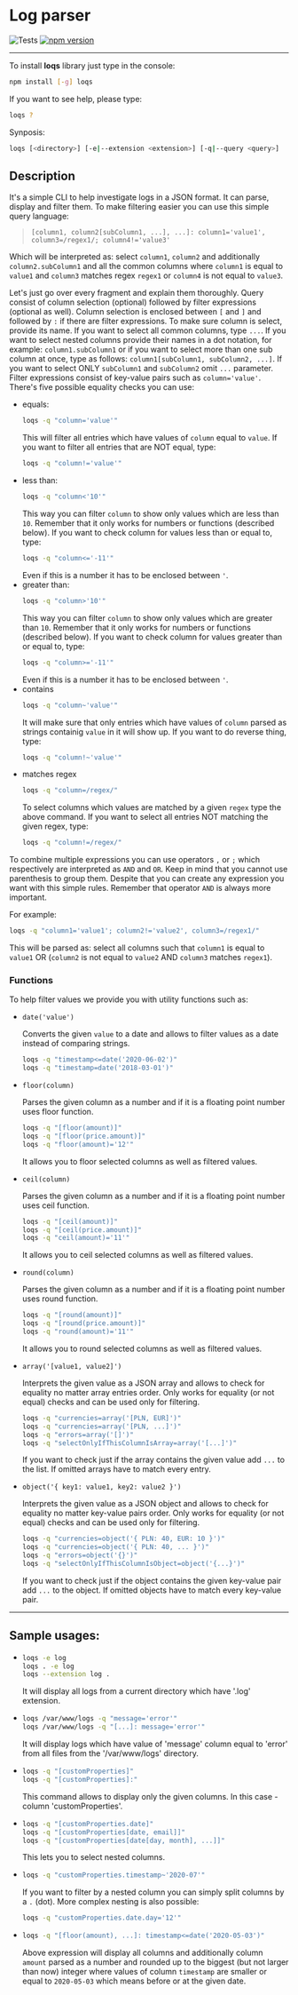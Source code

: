# Log parser

![Tests](https://github.com/Pawelek99/LogParser/workflows/Tests/badge.svg) [![npm version](https://badge.fury.io/js/loqs.svg)](https://badge.fury.io/js/loqs)

---

To install **loqs** library just type in the console:

```bash
npm install [-g] loqs
```

If you want to see help, please type:

```bash
loqs ?
```

Synposis:

```bash
loqs [<directory>] [-e|--extension <extension>] [-q|--query <query>]
```

## Description

It's a simple CLI to help investigate logs in a JSON format. It can parse, display and filter them.
To make filtering easier you can use this simple query language:

> `[column1, column2[subColumn1, ...], ...]: column1='value1', column3=/regex1/; column4!='value3'`

Which will be interpreted as: select `column1`, `column2` and additionally `column2.subColumn1` and all the common columns where `column1` is equal to `value1` and `column3` matches regex `regex1` or `column4` is not equal to `value3`.

Let's just go over every fragment and explain them thoroughly.
Query consist of column selection (optional) followed by filter expressions (optional as well). Column selection is enclosed between `[` and `]` and followed by `:` if there are filter expressions. To make sure column is select, provide its name. If you want to select all common columns, type `...`. If you want to select nested columns provide their names in a dot notation, for example: `column1.subColumn1` or if you want to select more than one sub column at once, type as follows: `column1[subColumn1, subColumn2, ...]`. If you want to select ONLY `subColumn1` and `subColumn2` omit `...` parameter.
Filter expressions consist of key-value pairs such as `column='value'`. There's five possible equality checks you can use:

- equals:
  ```bash
  loqs -q "column='value'"
  ```
  This will filter all entries which have values of `column` equal to `value`.
  If you want to filter all entries that are NOT equal, type:
  ```bash
  loqs -q "column!='value'"
  ```
- less than:
  ```bash
  loqs -q "column<'10'"
  ```
  This way you can filter `column` to show only values which are less than `10`. Remember that it only works for numbers or functions (described below).
  If you want to check column for values less than or equal to, type:
  ```bash
  loqs -q "column<='-11'"
  ```
  Even if this is a number it has to be enclosed between `'`.
- greater than:
  ```bash
  loqs -q "column>'10'"
  ```
  This way you can filter `column` to show only values which are greater than `10`. Remember that it only works for numbers or functions (described below).
  If you want to check column for values greater than or equal to, type:
  ```bash
  loqs -q "column>='-11'"
  ```
  Even if this is a number it has to be enclosed between `'`.
- contains
  ```bash
  loqs -q "column~'value'"
  ```
  It will make sure that only entries which have values of `column` parsed as strings containig `value` in it will show up.
  If you want to do reverse thing, type:
  ```bash
  loqs -q "column!~'value'"
  ```
- matches regex
  ```bash
  loqs -q "column=/regex/"
  ```
  To select columns which values are matched by a given `regex` type the above command. If you want to select all entries NOT matching the given regex, type:
  ```bash
  loqs -q "column!=/regex/"
  ```

To combine multiple expressions you can use operators `,` or `;` which respectively are interpreted as `AND` and `OR`. Keep in mind that you cannot use parenthesis to group them. Despite that you can create any expression you want with this simple rules. Remember that operator `AND` is always more important.

For example:

```bash
loqs -q "column1='value1'; column2!='value2', column3=/regex1/"
```
This will be parsed as: select all columns such that `column1` is equal to `value1` OR (`column2` is not equal to `value2` AND `column3` matches `regex1`).

### Functions

To help filter values we provide you with utility functions such as:

- `date('value')`
  
  Converts the given `value` to a date and allows to filter values as a date instead of comparing strings.
  ```bash
  loqs -q "timestamp<=date('2020-06-02')"
  loqs -q "timestamp=date('2018-03-01')"
  ```
- `floor(column)`
  
  Parses the given column as a number and if it is a floating point number uses floor function.
  ```bash
  loqs -q "[floor(amount)]"
  loqs -q "[floor(price.amount)]"
  loqs -q "floor(amount)='12'"
  ```
  It allows you to floor selected columns as well as filtered values.
- `ceil(column)`
  
  Parses the given column as a number and if it is a floating point number uses ceil function.
  ```bash
  loqs -q "[ceil(amount)]"
  loqs -q "[ceil(price.amount)]"
  loqs -q "ceil(amount)='11'"
  ```
  It allows you to ceil selected columns as well as filtered values.
- `round(column)`
  
  Parses the given column as a number and if it is a floating point number uses round function.
  ```bash
  loqs -q "[round(amount)]"
  loqs -q "[round(price.amount)]"
  loqs -q "round(amount)='11'"
  ```
  It allows you to round selected columns as well as filtered values.
- `array('[value1, value2]')`

  Interprets the given value as a JSON array and allows to check for equality no matter array entries order. Only works for equality (or not equal) checks and can be used only for filtering.
  ```bash
  loqs -q "currencies=array('[PLN, EUR]')"
  loqs -q "currencies=array('[PLN, ...]')"
  loqs -q "errors=array('[]')"
  loqs -q "selectOnlyIfThisColumnIsArray=array('[...]')"
  ```
  If you want to check just if the array contains the given value add `...` to the list. If omitted arrays have to match every entry.
- `object('{ key1: value1, key2: value2 }')`
  
  Interprets the given value as a JSON object and allows to check for equality no matter key-value pairs order. Only works for equality (or not equal) checks and can be used only for filtering.
  ```bash
  loqs -q "currencies=object('{ PLN: 40, EUR: 10 }')"
  loqs -q "currencies=object('{ PLN: 40, ... }')"
  loqs -q "errors=object('{}')"
  loqs -q "selectOnlyIfThisColumnIsObject=object('{...}')"
  ```
  If you want to check just if the object contains the given key-value pair add `...` to the object. If omitted objects have to match every key-value pair.

---

## Sample usages:

- ```bash
  loqs -e log
  loqs . -e log
  loqs --extension log .
  ```
  It will display all logs from a current directory which have '.log' extension.
- ```bash
  loqs /var/www/logs -q "message='error'"
  loqs /var/www/logs -q "[...]: message='error'"
  ```
  It will display logs which have value of 'message' column equal to 'error' from all files from the '/var/www/logs' directory.
- ```bash
  loqs -q "[customProperties]"
  loqs -q "[customProperties]:"
  ```
  This command allows to display only the given columns. In this case - column 'customProperties'.
- ```bash
  loqs -q "[customProperties.date]"
  loqs -q "[customProperties[date, email]]"
  loqs -q "[customProperties[date[day, month], ...]]"
  ```
  This lets you to select nested columns. 
- ```bash
  loqs -q "customProperties.timestamp~'2020-07'"
  ```
  If you want to filter by a nested column you can simply split columns by a `.` (dot).
  More complex nesting is also possible:
  ```bash
  loqs -q "customProperties.date.day='12'"
  ```
- ```bash
  loqs -q "[floor(amount), ...]: timestamp<=date('2020-05-03')"
  ```
  Above expression will display all columns and additionally column `amount` parsed as a number and rounded up to the biggest (but not larger than now) integer where values of column `timestamp` are smaller or equal to `2020-05-03` which means before or at the given date.
